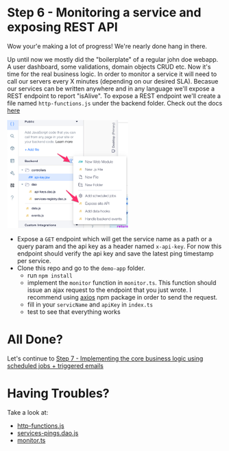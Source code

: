 # Step 6  - Monitoring a service and exposing REST API

Wow your'e making a lot of progress! We're nearly done hang in there.

Up until now we mostly did the "boilerplate" of a regular john doe webapp. A user dashboard, some validations, domain objects CRUD etc. Now it's time for the real business logic. In order to monitor a service it will need to call our servers every X minutes (depending on our desired SLA). Becasue our services can be written anywhere and in any language we'll expose a REST endpoint to report "isAlive". To expose a REST endpoint we'll create a file named `http-functions.js` under the backend folder. Check out the docs [here](https://www.wix.com/velo/reference/wix-http-functions)

![http](assets/http.png)

* Expose a `GET` endpoint which will get the service name as a path or a query param and the api key as a header named `x-api-key`. For now this endpoint should verify the api key and save the latest ping timestamp per service.
* Clone this repo and go to the `demo-app` folder.
    * run `npm install`
    * implement the `monitor` function in `monitor.ts`. This function should issue an ajax request to the endpoint that you just wrote. I recommend using [axios](https://github.com/axios/axios) npm package in order to send the request.
    * fill in your `servicName` and `apiKey` in `index.ts`
    * test to see that everything works

# All Done?

Let's continue to [Step 7 - Implementing the core business logic using scheduled jobs + triggered emails](step7.md)

# Having Troubles?

Take a look at:
* [http-functions.js](https://gist.github.com/ofirdagan/d700f23799b83acaf56c0de0c102922c)
* [services-pings.dao.js](https://gist.github.com/ofirdagan/ed9815edf61afa2c870551dd1c189453)
* [monitor.ts](https://gist.github.com/ofirdagan/f9ba9da6cea25f9905d68bcccf79e898)
